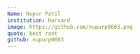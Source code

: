 ```yaml
---
Name: Nupur Patil
institution: Harvard
image: https://github.com/nupurp0603.png
quote: best rant
github: nupurp0603
---
```

